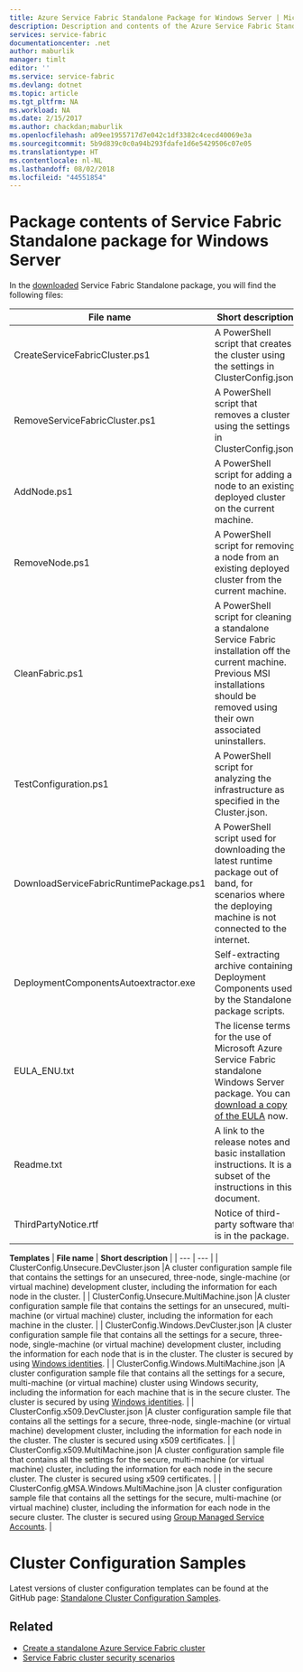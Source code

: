 ```yaml
---
title: Azure Service Fabric Standalone Package for Windows Server | Microsoft Docs
description: Description and contents of the Azure Service Fabric Standalone package for Windows Server.
services: service-fabric
documentationcenter: .net
author: maburlik
manager: timlt
editor: ''
ms.service: service-fabric
ms.devlang: dotnet
ms.topic: article
ms.tgt_pltfrm: NA
ms.workload: NA
ms.date: 2/15/2017
ms.author: chackdan;maburlik
ms.openlocfilehash: a09ee1955717d7e042c1df3382c4cecd40069e3a
ms.sourcegitcommit: 5b9d839c0c0a94b293fdafe1d6e5429506c07e05
ms.translationtype: HT
ms.contentlocale: nl-NL
ms.lasthandoff: 08/02/2018
ms.locfileid: "44551854"
---
```

# <a name="package-contents-of-service-fabric-standalone-package-for-windows-server"></a>Package contents of Service Fabric Standalone package for Windows Server
In the [downloaded](http://go.microsoft.com/fwlink/?LinkId=730690) Service Fabric Standalone package, you will find the following files:

| **File name** | **Short description** |
| --- | --- |
| CreateServiceFabricCluster.ps1 |A PowerShell script that creates the cluster using the settings in ClusterConfig.json. |
| RemoveServiceFabricCluster.ps1 |A PowerShell script that removes a cluster using the settings in ClusterConfig.json. |
| AddNode.ps1 |A PowerShell script for adding a node to an existing deployed cluster on the current machine. |
| RemoveNode.ps1 |A PowerShell script for removing a node from an existing deployed cluster from the current machine. |
| CleanFabric.ps1 |A PowerShell script for cleaning a standalone Service Fabric installation off the current machine. Previous MSI installations should be removed using their own associated uninstallers. |
| TestConfiguration.ps1 |A PowerShell script for analyzing the infrastructure as specified in the Cluster.json. |
| DownloadServiceFabricRuntimePackage.ps1 |A PowerShell script used for downloading the latest runtime package out of band, for scenarios where the deploying machine is not connected to the internet. |
| DeploymentComponentsAutoextractor.exe |Self-extracting archive containing Deployment Components used by the Standalone package scripts. |
| EULA_ENU.txt |The license terms for the use of Microsoft Azure Service Fabric standalone Windows Server package. You can [download a copy of the EULA](http://go.microsoft.com/fwlink/?LinkID=733084) now. |
| Readme.txt |A link to the release notes and basic installation instructions. It is a subset of the instructions in this document. |
| ThirdPartyNotice.rtf |Notice of third-party software that is in the package. |

**Templates** 
| **File name** | **Short description** |
| --- | --- |
| ClusterConfig.Unsecure.DevCluster.json |A cluster configuration sample file that contains the settings for an unsecured, three-node, single-machine (or virtual machine) development cluster, including the information for each node in the cluster. |
| ClusterConfig.Unsecure.MultiMachine.json |A cluster configuration sample file that contains the settings for an unsecured, multi-machine (or virtual machine) cluster, including the information for each machine in the cluster. |
| ClusterConfig.Windows.DevCluster.json |A cluster configuration sample file that contains all the settings for a secure, three-node, single-machine (or virtual machine) development cluster, including the information for each node that is in the cluster. The cluster is secured by using [Windows identities](https://msdn.microsoft.com/library/ff649396.aspx). |
| ClusterConfig.Windows.MultiMachine.json |A cluster configuration sample file that contains all the settings for a secure, multi-machine (or virtual machine) cluster using Windows security, including the information for each machine that is in the secure cluster. The cluster is secured by using [Windows identities](https://msdn.microsoft.com/library/ff649396.aspx). |
| ClusterConfig.x509.DevCluster.json |A cluster configuration sample file that contains all the settings for a secure, three-node, single-machine (or virtual machine) development cluster, including the information for each node in the cluster. The cluster is secured using x509 certificates. |
| ClusterConfig.x509.MultiMachine.json |A cluster configuration sample file that contains all the settings for the secure, multi-machine (or virtual machine) cluster, including the information for each node in the secure cluster. The cluster is secured using x509 certificates. |
| ClusterConfig.gMSA.Windows.MultiMachine.json |A cluster configuration sample file that contains all the settings for the secure, multi-machine (or virtual machine) cluster, including the information for each node in the secure cluster. The cluster is secured using [Group Managed Service Accounts](https://technet.microsoft.com/en-us/library/jj128431(v=ws.11).aspx). |

# <a name="cluster-configuration-samples"></a>Cluster Configuration Samples
Latest versions of cluster configuration templates can be found at the GitHub page: [Standalone Cluster Configuration Samples](https://github.com/Azure-Samples/service-fabric-dotnet-standalone-cluster-configuration/tree/master/Samples).

## <a name="related"></a>Related
* [Create a standalone Azure Service Fabric cluster](service-fabric-cluster-creation-for-windows-server.md)
* [Service Fabric cluster security scenarios](service-fabric-windows-cluster-windows-security.md)
